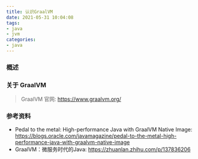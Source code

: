```yaml
---
title: 认识GraalVM
date: 2021-05-31 10:04:08
tags:
- java
- jvm
categories:
- java
---
```


### 概述



<!-- more -->

### 关于 GraalVM

> GraalVM 官网: <https://www.graalvm.org/> 





### 参考资料

- Pedal to the metal: High-performance Java with GraalVM Native Image: <https://blogs.oracle.com/javamagazine/pedal-to-the-metal-high-performance-java-with-graalvm-native-image> 
- GraalVM：微服务时代的Java: <https://zhuanlan.zhihu.com/p/137836206> 



